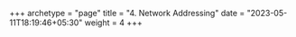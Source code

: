 +++
archetype = "page"
title = "4. Network Addressing"
date = "2023-05-11T18:19:46+05:30"
weight = 4
+++

